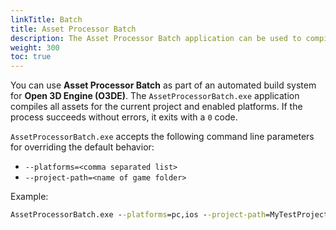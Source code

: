 ```yaml
---
linkTitle: Batch
title: Asset Processor Batch
description: The Asset Processor Batch application can be used to compile all the assets for a project on a build server.
weight: 300
toc: true
---
```


You can use **Asset Processor Batch** as part of an automated build system for **Open 3D Engine (O3DE)**. The `AssetProcessorBatch.exe` application compiles all assets for the current project and enabled platforms. If the process succeeds without errors, it exits with a `0` code.

`AssetProcessorBatch.exe` accepts the following command line parameters for overriding the default behavior:

* `--platforms=<comma separated list>`
* `--project-path=<name of game folder>`

Example:

```cmd
AssetProcessorBatch.exe --platforms=pc,ios --project-path=MyTestProjectPath
```
